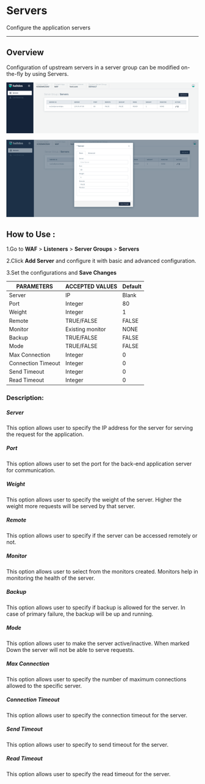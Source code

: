 # Servers

Configure the application servers

---

## Overview 

Configuration of upstream servers in a server group can be modified on-the-fly by using Servers.

![Servers](/img/waf/v2/server.png)

![Servers](/img/waf/v2/server1.png)

## How to Use :

1.Go to **WAF** > **Listeners** > **Server Groups** > **Servers**

2.Click **Add Server** and configure it with basic and advanced configuration.

3.Set the configurations and **Save Changes**

| PARAMETERS | ACCEPTED VALUES | Default
| ----------- | ----------- | --------- |
| Server|IP|Blank
Port|Integer|80
Weight|Integer|1
Remote|TRUE/FALSE|FALSE
Monitor|Existing monitor|NONE
Backup|TRUE/FALSE|FALSE
Mode|TRUE/FALSE|FALSE
Max Connection|Integer|0
Connection Timeout |Integer|0
Send Timeout|Integer|0
Read Timeout|Integer|0

### Description:

##### **Server** 

This option allows user to specify the IP address for the server for serving the request for the application.

##### **Port** 

This option allows user to set the port for the back-end application server for communication.

##### **Weight** 

This option allows user to specify the weight of the server. Higher the weight more requests will be served by that server. 

##### **Remote** 

This option allows user to specify if the server can be accessed remotely or not.

##### **Monitor** 

This option allows user to select from the monitors created. Monitors help in monitoring the health of the server.

##### **Backup** 

This option allows user to specify if backup is allowed for the server. In case of primary failure, the backup will be up and running.

##### **Mode** 

This option allows user to make the server active/inactive. When marked Down the server will not be able to serve requests.

##### **Max Connection** 

This option allows user to specify the number of maximum connections allowed to the specific server.

##### **Connection Timeout** 

This option allows user to specify the connection timeout for the server.

##### **Send Timeout** 

This option allows user to specify to send timeout for the server. 

##### **Read Timeout**

This option allows user to specify the read timeout for the server.
